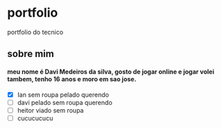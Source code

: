 # portfolio
portfolio do tecnico
## sobre mim 
#### meu nome é Davi Medeiros da silva, gosto de jogar online e jogar volei tambem, tenho 16 anos e moro em sao jose.

- [x] Ian sem roupa pelado querendo 
- [ ] davi pelado sem roupa querendo 
- [ ] heitor viado sem roupa
- [ ] cucucucucu
